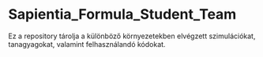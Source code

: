 # Sapientia_Formula_Student_Team

Ez a repository tárolja a különböző környezetekben elvégzett szimulációkat, tanagyagokat, valamint felhasználandó kódokat.